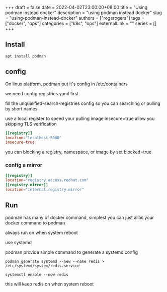 +++
draft = false
date = 2022-04-02T23:00:00+08:00
title = "Using podman instead docker"
description = "using podman instead docker"
slug = "using-podman-instead-docker"
authors = ["rogerogers"]
tags = ["docker", "ops"]
categories = ["k8s", "ops"]
externalLink = ""
series = []
+++

## Install

`apt install podman`

## config

On linux platform, podman put it's config in /etc/containers

we need config registries.yaml first

fill the unqualified-search-registries config so you can searching or pulling by short names

use a local register to speed your pulling image
insecure=true allow you skipping TLS verification

``` toml
[[registry]]
location="localhost:5000"
insecure=true
```

you can blocking a registry, namespace, or image by set blocked=true

### config a mirror

``` toml
[[registry]]
location="registry.access.redhat.com"
[[registry.mirror]]
location="internal.registry.mirror"
```

## Run

podman has many of docker command, simplest you can just alias your docker command to podman

always run on when system reboot

use systemd

podman provide simple command to generate a systemd config

`podman generate systemd --new --name redis > /etc/systemd/system/redis.service`

`systemctl enable --now redis`

this will keep redis on when system reboot